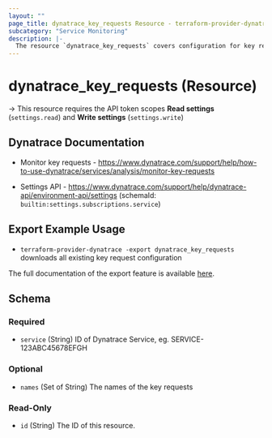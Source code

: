 ```yaml
---
layout: ""
page_title: dynatrace_key_requests Resource - terraform-provider-dynatrace"
subcategory: "Service Monitoring"
description: |-
  The resource `dynatrace_key_requests` covers configuration for key requests
---
```


# dynatrace_key_requests (Resource)

-> This resource requires the API token scopes **Read settings** (`settings.read`) and **Write settings** (`settings.write`)

## Dynatrace Documentation

- Monitor key requests - https://www.dynatrace.com/support/help/how-to-use-dynatrace/services/analysis/monitor-key-requests

- Settings API - https://www.dynatrace.com/support/help/dynatrace-api/environment-api/settings (schemaId: `builtin:settings.subscriptions.service`)

## Export Example Usage

- `terraform-provider-dynatrace -export dynatrace_key_requests` downloads all existing key request configuration

The full documentation of the export feature is available [here](https://registry.terraform.io/providers/dynatrace-oss/dynatrace/latest/docs/guides/export-v2).

<!-- schema generated by tfplugindocs -->
## Schema

### Required

- `service` (String) ID of Dynatrace Service, eg. SERVICE-123ABC45678EFGH

### Optional

- `names` (Set of String) The names of the key requests

### Read-Only

- `id` (String) The ID of this resource.
 